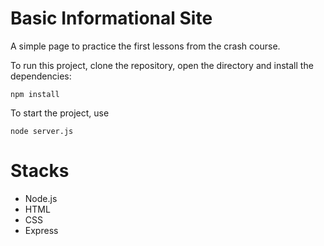 # Basic Informational Site

A simple page to practice the first lessons from the crash course. 

To run this project, clone the repository, open the directory and install the dependencies:

```
npm install
```

To start the project, use 

```
node server.js
```

# Stacks
- Node.js
- HTML
- CSS
- Express
